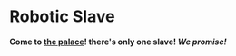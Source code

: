 # Robotic Slave
**Come to [the palace](https://discord.gg/hS5N3Wc)! there's only one slave! *We promise!***
